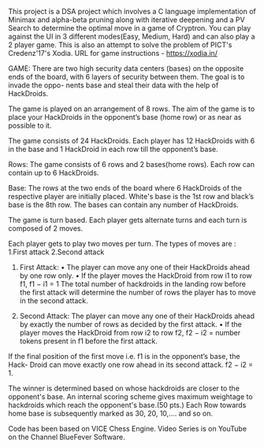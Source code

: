 This project is a DSA project which involves a C language implementation of Minimax and alpha-beta pruning along with iterative deepening and a PV Search to determine the optimal move in a game of Cryptron. You can play against the UI in 3 different modes(Easy, Medium, Hard) and can also play a 2 player game. This is also an attempt to solve the problem of PICT's Credenz'17's Xodia. URL for game instructions - https://xodia.in/


GAME:
There are two high security data centers (bases) on the opposite ends of the board, with 6 layers of security between them. The goal is to invade the oppo- nents base and steal their data with the help of HackDroids.

The game is played on an arrangement of 8 rows.  The aim of the game is   to place your HackDroids in the opponent’s base (home row) or as near as possible to it.

The game consists of 24 HackDroids.
Each player has 12 HackDroids with 6 in the base and 1 HackDroid in each row till the opponent’s base.

Rows:
The game consists of 6 rows and 2 bases(home rows). Each row can contain up to 6 HackDroids.

Base:
The rows at the two ends of the board where 6 HackDroids of the respective player are initially placed.
White's base is the 1st row and black’s base is the 8th row. The bases can contain any number of HackDroids.

The game is turn based. Each player gets alternate turns and each turn is composed of 2 moves.

Each player gets to play two moves per turn. The types of moves are : 
1.First attack
2.Second attack

1)	First Attack:
•	The player can move any one of their HackDroids ahead by one row only.
•	If the player moves the HackDroid from row i1 to row f1,
f1 − i1  = 1
The total number of hackdroids in the landing row before the first attack will determine the number of rows the player has to move in the second attack.

2)	Second Attack:
The player can move any one of their HackDroids ahead by exactly the number of rows as decided by the first attack.
•	If the player moves the HackDroid from row i2 to row f2,
f2 − i2 = number tokens present in f1 before the first attack.

If the final position of the first move i.e. f1 is in the opponent’s base, the Hack- Droid can move exactly one row ahead in its second attack. f2 − i2 = 1.

The winner is determined based on whose hackdroids are closer to the opponent's base. An internal scoring scheme gives maximum weightage to hackdroids which reach the opponent's base.(50 pts.) Each Row towards home base is subsequently marked as 30, 20, 10,.... and so on.


Code has been based on VICE Chess Engine. Video Series is on YouTube on the Channel BlueFever Software.